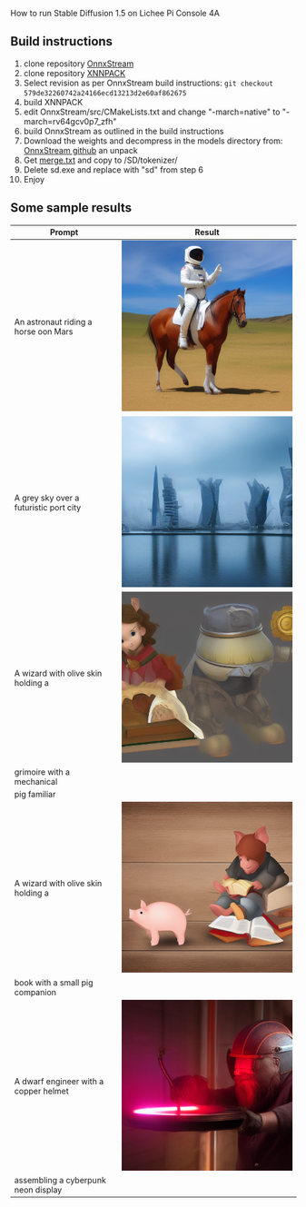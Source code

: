 How to run Stable Diffusion 1.5 on Lichee Pi Console 4A

## Build instructions

1. clone repository [OnnxStream](https://github.com/vitoplantamura/OnnxStream) 
2. clone repository [XNNPACK](https://github.com/google/XNNPAK) 
3. Select revision as per OnnxStream build instructions: ```git checkout 579de32260742a24166ecd13213d2e60af862675``` 
4. build XNNPACK
5. edit OnnxStream/src/CMakeLists.txt and change "-march=native"
   to "-march=rv64gcv0p7_zfh" 
6. build OnnxStream as outlined in the build instructions
7. Download the weights and decompress in the models directory from:
   [OnnxStream github](https://github.com/vitoplantamura/OnnxStream/releases/wonload/v0.1/STableDiffusion-OnnxStream-Windows-x64-with-weights.rar) an unpack
8. Get [merge.txt](https://huggingface.co/runwayml/stable-diffusion-v1-5/reseolve/main/tokenizer/merges.txt) and copy to <Model Dir>/SD/tokenizer/
9. Delete sd.exe and replace with "sd" from step 6
10. Enjoy

## Some sample results

|    Prompt                                |     Result                  |
|------------------------------------------|-----------------------------|
| An astronaut riding a horse oon Mars     | ![Result #2](result02.png)  |
| A grey sky over a futuristic port city   | ![Result #3](result03.png)  |
| A wizard with olive skin holding a       | ![Result #4](result04.png)  |
| grimoire with a mechanical               |                             |
| pig familiar                             |                             |
| A wizard with olive skin holding a       | ![Result #5](result05.png)  |
| book with a small pig companion          |                             |
| A dwarf engineer with a copper helmet    | ![Result #6](result06.png)  |
| assembling a cyberpunk neon display      |                             |

